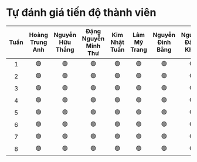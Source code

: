 # Tự đánh giá tiến độ thành viên

| Tuần | Hoàng Trung Anh | Nguyễn Hữu Thắng | Đặng Nguyễn Minh Thư | Kim Nhật Tuấn | Lâm Mỹ Trang | Nguyễn Đinh Bằng | Nguyễn Đăng Khoa |
|:---------:|:---------------:|:----------------:|:--------------------:|:-------------:|:------------:|:----------------:|:----------------:|
|  1 | 🟢 | 🟢 | 🟢 | 🟢 | 🟢 | 🟢 | 🟢 |
|  2 | 🟢 | 🟢 | 🟢 | 🟢 | 🟢 | 🟢 | 🟢 |
|  3 | 🟢 | 🟢 | 🟢 | 🟢 | 🟢 | 🟢 | 🟢 |
|  4 | 🟢 | 🟢 | 🟢 | 🟢 | 🟢 | 🟢 | 🟢 |
|  5 | 🟢 | 🟢 | 🟢 | 🟢 | 🟢 | 🟢 | 🟢 |
|  6 | 🟢 | 🟢 | 🟢 | 🟢 | 🟢 | 🟢 | 🟢 |
|  7 | 🟢 | 🟢 | 🟢 | 🟢 | 🟢 | 🟢 | 🟢 |
|  8 | 🟢 | 🟢 | 🟢 | 🟢 | 🟢 | 🟢 | 🟢 |